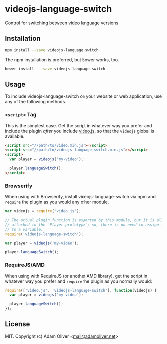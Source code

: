 # videojs-language-switch

Control for switching between video language versions

## Installation

```sh
npm install --save videojs-language-switch
```

The npm installation is preferred, but Bower works, too.

```sh
bower install  --save videojs-language-switch
```

## Usage

To include videojs-language-switch on your website or web application, use any of the following methods.

### `<script>` Tag

This is the simplest case. Get the script in whatever way you prefer and include the plugin _after_ you include [video.js][videojs], so that the `videojs` global is available.

```html
<script src="//path/to/video.min.js"></script>
<script src="//path/to/videojs-language-switch.min.js"></script>
<script>
  var player = videojs('my-video');

  player.languageSwitch();
</script>
```

### Browserify

When using with Browserify, install videojs-language-switch via npm and `require` the plugin as you would any other module.

```js
var videojs = require('video.js');

// The actual plugin function is exported by this module, but it is also
// attached to the `Player.prototype`; so, there is no need to assign it
// to a variable.
require('videojs-language-switch');

var player = videojs('my-video');

player.languageSwitch();
```

### RequireJS/AMD

When using with RequireJS (or another AMD library), get the script in whatever way you prefer and `require` the plugin as you normally would:

```js
require(['video.js', 'videojs-language-switch'], function(videojs) {
  var player = videojs('my-video');

  player.languageSwitch();
});
```

## License

MIT. Copyright (c) Adam Oliver &lt;mail@adamoliver.net&gt;


[videojs]: http://videojs.com/
